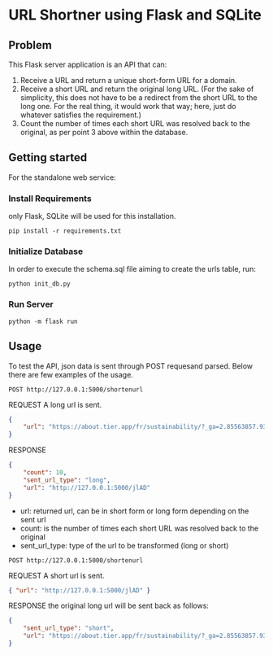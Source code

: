 
# URL Shortner using Flask and SQLite

## Problem

This Flask server application is an API that can:
1. Receive a URL and return a unique short-form URL for a domain.
2. Receive a short URL and return the original long URL. (For the sake of simplicity, this
does not have to be a redirect from the short URL to the long one. For the real thing, it
would work that way; here, just do whatever satisfies the requirement.)
3. Count the number of times each short URL was resolved back to the original, as per
point 3 above within the database.


## Getting started

For the standalone web service:

### Install Requirements 
only Flask, SQLite will be used for this installation. 
```shell
pip install -r requirements.txt
```

### Initialize Database 
In order to execute the schema.sql file aiming to create the urls table, run:
```shell
python init_db.py
```

### Run Server 
```shell
python -m flask run
```

## Usage
To test the API,  json data is sent through POST requesand parsed. Below there are few examples of the usage.  

```
POST http://127.0.0.1:5000/shortenurl
```

REQUEST
A long url is sent.
```json
{
	"url": "https://about.tier.app/fr/sustainability/?_ga=2.85563857.939010014.1643906854-877565766.1641397042"
}
```
RESPONSE
```json
{
    "count": 10,
    "sent_url_type": "long",
    "url": "http://127.0.0.1:5000/jlAD"
}

```

- url: returned url, can be in short form or long form depending on the sent url
- count: is the number of times each short URL was resolved back to the original
- sent_url_type: type of the url to be transformed (long or short)
  
```
POST http://127.0.0.1:5000/shortenurl
```

REQUEST
A short url is sent.
```json
{ "url": "http://127.0.0.1:5000/jlAD" }
```
RESPONSE
the original long url will be sent back as follows:
```json
{
    "sent_url_type": "short",
    "url": "https://about.tier.app/fr/sustainability/?_ga=2.85563857.939010014.1643906854-877565766.1641397042"
}

